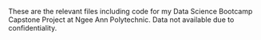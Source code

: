 These are the relevant files including code for my Data Science Bootcamp Capstone Project at Ngee Ann Polytechnic. Data not available due to confidentiality.
